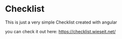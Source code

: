 # Checklist

This is just a very simple Checklist created with angular

you can check it out here: https://checklist.wieseit.net/
